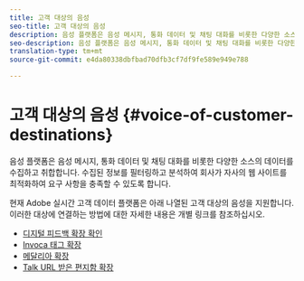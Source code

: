 ```yaml
---
title: 고객 대상의 음성
seo-title: 고객 대상의 음성
description: 음성 플랫폼은 음성 메시지, 통화 데이터 및 채팅 대화를 비롯한 다양한 소스의 데이터를 수집하고 취합합니다. 수집된 정보를 필터링하고 분석하여 회사가 자사의 웹 사이트를 최적화하여 요구 사항을 충족할 수 있도록 합니다.
seo-description: 음성 플랫폼은 음성 메시지, 통화 데이터 및 채팅 대화를 비롯한 다양한 소스의 데이터를 수집하고 취합합니다. 수집된 정보를 필터링하고 분석하여 회사가 자사의 웹 사이트를 최적화하여 요구 사항을 충족할 수 있도록 합니다.
translation-type: tm+mt
source-git-commit: e4da80338dbfbad70dfb3cf7df9fe589e949e788

---
```



# 고객 대상의 음성 {#voice-of-customer-destinations}

음성 플랫폼은 음성 메시지, 통화 데이터 및 채팅 대화를 비롯한 다양한 소스의 데이터를 수집하고 취합합니다. 수집된 정보를 필터링하고 분석하여 회사가 자사의 웹 사이트를 최적화하여 요구 사항을 충족할 수 있도록 합니다.

현재 Adobe 실시간 고객 데이터 플랫폼은 아래 나열된 고객 대상의 음성을 지원합니다. 이러한 대상에 연결하는 방법에 대한 자세한 내용은 개별 링크를 참조하십시오.

* [디지털 피드백 확장 확인](confirmit-digital-feedback-extension.md)
* [Invoca 태그 확장](/help/rtcdp/destinations/invoca-extension.md)
* [메달리아 확장](medallia-extension.md)
* [Talk URL 받은 편지함 확장](talkurl-extension.md)

